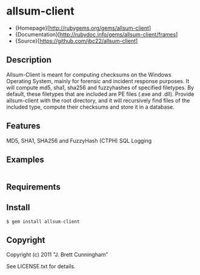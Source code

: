 # allsum-client

* {Homepage}[http://rubygems.org/gems/allsum-client]
* {Documentation}[http://rubydoc.info/gems/allsum-client/frames]
* {Source}[https://github.com/jbc22/allsum-client]

## Description

Allsum-Client is meant for computing checksums on the Windows Operating System, mainly for forensic and incident response purposes.
It will compute md5, sha1, sha256 and fuzzyhashes of specified filetypes.
By default, these filetypes that are included are PE files (.exe and .dll).
Provide allsum-client with the root directory, and it will recursively find files of the included type, compute their checksums and store it in a database.

## Features

MD5, SHA1, SHA256 and FuzzyHash (CTPH)
SQL Logging

## Examples

``` > ruby allsum-client
```

## Requirements

## Install

``` shell
$ gem install allsum-client
```

## Copyright

Copyright (c) 2011 "J. Brett Cunningham"

See LICENSE.txt for details.

